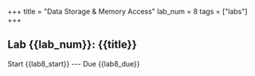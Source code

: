 +++
title = "Data Storage & Memory Access"
lab_num = 8
tags = ["labs"]
+++

## Lab {{lab_num}}: {{title}}

Start {{lab8_start}} ---
Due {{lab8_due}}
